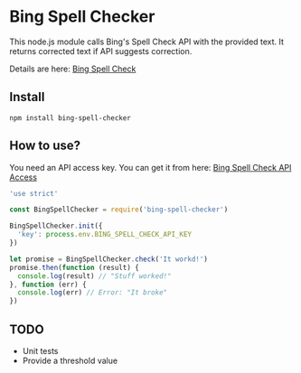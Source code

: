 Bing Spell Checker
==================

This node.js module calls Bing's Spell Check API with the provided text. It returns corrected text if API suggests correction.

Details are here: [Bing Spell Check](https://azure.microsoft.com/en-us/services/cognitive-services/spell-check/)

Install
-------
```
npm install bing-spell-checker
```

How to use?
-----------
You need an API access key. You can get it from here: [Bing Spell Check API Access](https://azure.microsoft.com/en-us/try/cognitive-services/#lang)

```javascript
'use strict'

const BingSpellChecker = require('bing-spell-checker')

BingSpellChecker.init({
  'key': process.env.BING_SPELL_CHECK_API_KEY
})

let promise = BingSpellChecker.check('It workd!')
promise.then(function (result) {
  console.log(result) // "Stuff worked!"
}, function (err) {
  console.log(err) // Error: "It broke"
})
```

TODO
----
- Unit tests
- Provide a threshold value